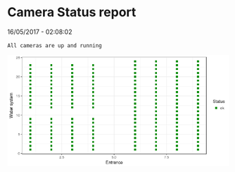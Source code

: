 Camera Status report
================
16/05/2017 - 02:08:02

    All cameras are up and running

![](camreport_files/figure-markdown_github/unnamed-chunk-2-1.png)
